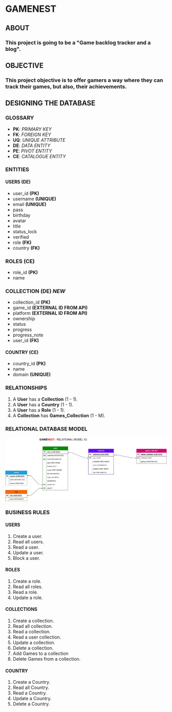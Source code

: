 # GAMENEST 

## ABOUT
### This project is going to be a "Game backlog tracker and a blog". 

## OBJECTIVE

### This project objective is to offer gamers a way where they can track their games, but also, their achievements.

## DESIGNING THE DATABASE

### GLOSSARY
- **PK**: _PRIMARY KEY_
- **FK**: _FOREIGN KEY_
- **UQ**: _UNIQUE ATTRIBUTE_
- **DE**: _DATA ENTITY_
- **PE**: _PIVOT ENTITY_
- **CE**: _CATALOGUE ENTITY_

### ENTITIES

#### USERS **(DE)**

- user_id **(PK)**
- username **(UNIQUE)**
- email **(UNIQUE)**
- pass
- birthday
- avatar
- title
- status_lock
- verified
- role **(FK)**
- country **(FK)**

### ROLES **(CE)**

- role_id **(PK)**
- name


<!-- #### COLLECTION **(DE)**

- collection_id **(PK)**
- user_id **(FK)**
- ownership
- status
- progress
- note -->

### COLLECTION **(DE)** *NEW*

- collection_id  **(PK)**
- game_id **(EXTERNAL ID FROM API)**
- platform **(EXTERNAL ID FROM API)**
- ownership
- status
- progress
- progress_note
- user_id **(FK)**

#### COUNTRY **(CE)**

- country_id **(PK)**
- name
- domain **(UNIQUE)**

### RELATIONSHIPS

1. A **User** has a **Collection** (1 - 1).
1. A **User** has a **Country** (1 - 1).
1. A **User** has a **Role** (1 - 1).
1. A **Collection** has **Games_Collection** (1 - M).

 
### RELATIONAL DATABASE MODEL

![](./relational-model-v2.webp)

### BUSINESS RULES

#### USERS

1. Create a user.
1. Read all users.
1. Read a user.
1. Update a user.
1. Block a user.

#### ROLES

1. Create a role.
1. Read all roles.
1. Read a role.
1. Update a role.

#### COLLECTIONS

1. Create a collection.
1. Read all collection.
1. Read a collection.
1. Read a user collection.
1. Update a collection.
1. Delete a collection.
1. Add Games to a collection
1. Delete Games from a collection.

#### COUNTRY

1. Create a Country.
1. Read all Country.
1. Read a Country.
1. Update a Country.
1. Delete a Country.

